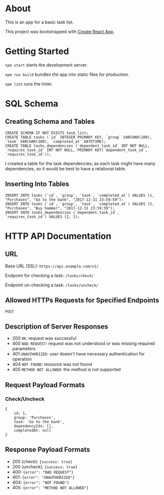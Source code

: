 # About

This is an app for a basic task list.

This project was bootstrapped with [Create React App](https://github.com/facebookincubator/create-react-app).

# Getting Started

`npm start` starts the development server.

`npm run build` bundles the app into static files for production.

`npm lint` runs the linter.

# SQL Schema

## Creating Schema and Tables

```
CREATE SCHEMA IF NOT EXISTS task_list;
CREATE TABLE tasks (`id` INTEGER PRIMARY KEY, `group` VARCHAR(100), `task` VARCHAR(100), `completed_at` DATETIME);
CREATE TABLE tasks_dependencies (`dependent_task_id` INT NOT NULL, `requires_task_id` INT NOT NULL, PRIMARY KEY(`dependent_task_id`, `requires_task_id`));
```

I created a table for the task dependencies, as each task might have many dependencies, so it would be best to have a relational table.

## Inserting Into Tables

```
INSERT INTO tasks (`id`, `group`, `task`, `completed_at`) VALUES (1, "Purchases", "Go to the bank", "2017-12-31 23:59:59");
INSERT INTO tasks (`id`, `group`, `task`, `completed_at`) VALUES (2, "Purchases", "Buy hammer", "2017-12-31 23:59:59");
INSERT INTO tasks_dependencies (`dependent_task_id`, `requires_task_id`) VALUES (2, 1);
```

# HTTP API Documentation

## URL

Base URL (SSL): ```https://api.example.com/v1/```

Endpoint for checking a task: ```/tasks/check/```

Endpoint un-checking a task: ```/tasks/uncheck/```


## Allowed HTTPs Requests for Specified Endpoints

```POST```

## Description of Server Responses

- 200 ```OK```: request was successful
- 400 ```BAD REQUEST```: request was not understood or was missing required parameters
- 401 ```UNAUTHORIZED```: user doesn't have necessary authentication for operation
- 404 ```NOT FOUND```: resource was not found
- 405 ```METHOD NOT ALLOWED```: the method is not supported

## Request Payload Formats

### Check/Uncheck

```
{
    id: 1,
    group: 'Purchases',
    task: 'Go to the bank',
    dependencyIds: [],
    completedAt: null
}
```

## Response Payload Formats

- 200 (check): ```{success: true}```
- 200 (uncheck): ```{success: true}```
- 400: ```{error": "BAD REQUEST"}```
- 401: ```{error": "UNAUTHORIZED"}```
- 404: ```{error": "NOT FOUND"}```
- 405: ```{error": "METHOD NOT ALLOWED"}```
